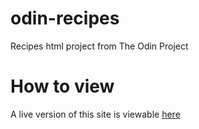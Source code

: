 # odin-recipes
Recipes html project from The Odin Project

# How to view
A live version of this site is viewable [here](https://treverbrice.github.io/odin-recipes/)
